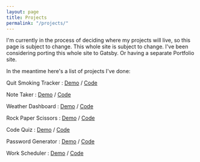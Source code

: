 ```yaml
---
layout: page
title: Projects
permalink: "/projects/"
---
```


I'm currently in the process of deciding where my projects will live, so this page is subject to change. This whole site is subject to change. I've been considering porting this whole site to Gatsby. Or having a separate Portfolio site. 

In the meantime here's a list of projects I've done:

Quit Smoking Tracker : [Demo](https://quit-smoking-date.netlify.com/) / [Code](https://github.com/yarocruz/quit-smoking-date)

Note Taker : [Demo](https://secret-ravine-58567.herokuapp.com/) / [Code](https://github.com/yarocruz/note-taker)

Weather Dashboard : [Demo](https://yarocruz.github.io/weather-dashboard/) / [Code](https://github.com/yarocruz/weather-dashboard)

Rock Paper Scissors : [Demo](https://yarocruz.github.io/rps/) / [Code](https://github.com/yarocruz/rps)

Code Quiz : [Demo](https://yarocruz.github.io/code-quiz/index.html) / [Code](https://github.com/yarocruz/code-quiz)

Password Generator : [Demo](https://yarocruz.github.io/password-generator/develop/) / [Code](https://github.com/yarocruz/password-generator)

Work Scheduler : [Demo](https://yarocruz.github.io/workday-scheduler/) / [Code](https://github.com/yarocruz/workday-scheduler)



